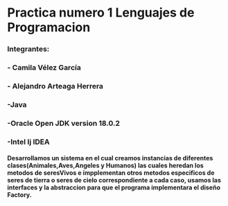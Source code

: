 # Practica numero 1 Lenguajes de Programacion

 ### Integrantes:
 ###              - Camila Vélez García
 ###              - Alejandro Arteaga Herrera
 ### -Java 
 ### -Oracle Open JDK version 18.0.2
 ### -Intel Ij IDEA
 #### Desarrollamos un sistema en el cual creamos instancias de diferentes clases(Animales,Aves,Angeles y Humanos) las cuales heredan los metodos de seresVivos e impplementan otros metodos especificos de seres de tierra o seres de cielo correspondiente a cada caso, usamos las interfaces y la abstraccion para que el programa implementara el diseño Factory.
